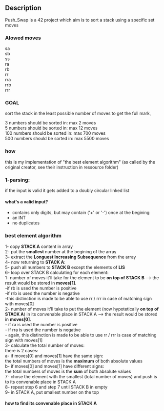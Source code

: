 ## Description 
Push_Swap is a 42 project which aim is to sort a stack using a specific set moves

### Alowed moves
sa  
sb  
ss  
ra  
rb  
rr  
rra  
rrb  
rrr  

### GOAL
sort the stack in the least possible number of moves 
to get the full mark, 

3 numbers should be sorted in: max 2 moves  
5 numbers should be sorted in: max 12 moves  
100 numbers should be sorted in: max 700 moves   
500 numbers should be sorted in: max 5500 moves  

### how  
this is my implementation of "the best element algorithm" (as called by the original creator, see their instruction in ressource folder)   
### 1-parsing:  
if the input is valid it gets added to a doubly circular linked list  
#### what's a valid input?
- contains only digits, but may contain ('+' or '-') once at the begining  
- an INT  
- no duplicates   
### best element algorithm 
1- copy **STACK A** content in array  
2- put the **smallest** number at the begining of the array   
3- extract the **Longuest Increasing Subsequence** from the array  
4- now returning to **STACK A**:   
5- push all numbers to **STACK B** except the elements of **LIS**   
6- loop over STACK B calculating for each element:   
	1- number of moves it'll take for the element to be **on top of STACK B** --> the result would be stored in **moves[1]**.   
		-if rb is used the number is positive  
		-if rrb is used the number is negative  
		-this distinction is made to be able to use rr / rrr in case of matching sign with moves[0]  
	2- number of moves it'll take to put the element (now hypotetically **on top of STACK A**) in its convenable place in STACK A  --> the result would be stored in **moves[0]**.    
		- if ra is used the number is positive   
		- if rra is used the number is negative  
		- again, this distinction is made to be able to use rr / rrr is case of matching sign with moves[1]   
	3- calculate the total number of moves:   
		there is 2 cases:   
		a- if moves[0] and moves[1] have the same sign:   
			the total numbers of moves is the **maximum** of both absolute values  
		b- if moves[0] and moves[1] have different signs:  
			the total numbers of moves is the **sum** of both absolute values  
7- chose the element with the smallest (total number of moves) and push is to its convenable place in STACK A  
8- repeat step 6 and step 7 until STACK B in empty  
9- in STACK A, put smallest number on the top  

#### how to find its convenable place in STACK A
